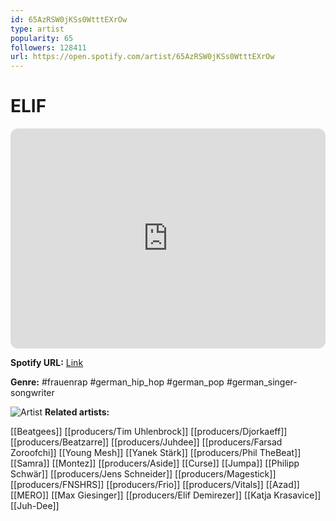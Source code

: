 ```yaml
---
id: 65AzRSW0jKSs0WtttEXrOw
type: artist
popularity: 65
followers: 128411
url: https://open.spotify.com/artist/65AzRSW0jKSs0WtttEXrOw
---
```

# ELIF

<iframe style="border-radius:12px" src="https://open.spotify.com/embed/artist/65AzRSW0jKSs0WtttEXrOw" width="100%" height="352" frameBorder="0" allowfullscreen="" allow="autoplay; clipboard-write; encrypted-media; fullscreen; picture-in-picture" loading="lazy"></iframe>

**Spotify URL:** [Link](https://open.spotify.com/artist/65AzRSW0jKSs0WtttEXrOw)

**Genre:**  #frauenrap #german_hip_hop #german_pop #german_singer-songwriter

![Artist](https://i.scdn.co/image/ab6761610000e5ebfc458b433fa02ac91649d4b6)
**Related artists:**

[[Beatgees]]
[[producers/Tim Uhlenbrock]]
[[producers/Djorkaeff]]
[[producers/Beatzarre]]
[[producers/Juhdee]]
[[producers/Farsad Zoroofchi]]
[[Young Mesh]]
[[Yanek Stärk]]
[[producers/Phil TheBeat]]
[[Samra]]
[[Montez]]
[[producers/Aside]]
[[Curse]]
[[Jumpa]]
[[Philipp Schwär]]
[[producers/Jens Schneider]]
[[producers/Magestick]]
[[producers/FNSHRS]]
[[producers/Frio]]
[[producers/Vitals]]
[[Azad]]
[[MERO]]
[[Max Giesinger]]
[[producers/Elif Demirezer]]
[[Katja Krasavice]]
[[Juh-Dee]]

